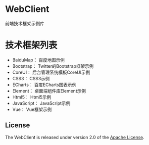 # WebClient
前端技术框架示例库

# 技术框架列表
* BaiduMap：		百度地图示例
* Bootstrap：		Twitter的Bootstrap框架示例
* CoreUI：			后台管理系统模板CoreUI示例
* CSS3：			CSS3示例
* ECharts：			百度ECharts图表示例
* Element：			桌面端组件库Element示例
* Html5：			Html5示例
* JavaScript：		JavaScript示例
* Vue：				Vue框架示例

## License
The WebClient is released under version 2.0 of the [Apache License][].

[Apache License]: http://www.apache.org/licenses/LICENSE-2.0